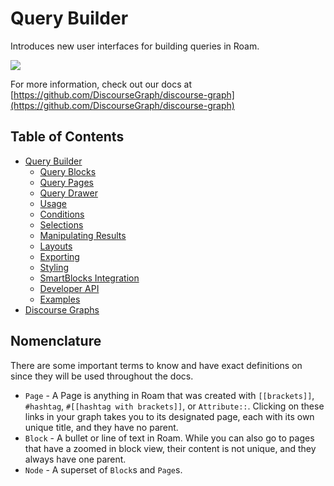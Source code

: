 # Query Builder

Introduces new user interfaces for building queries in Roam.

![](https://firebasestorage.googleapis.com/v0/b/firescript-577a2.appspot.com/o/imgs%2Fapp%2Froamjs%2FYERyR8FnXO.png?alt=media&token=7522a921-3e17-424f-b141-08e4109f9b75)

For more information, check out our docs at [https://github.com/DiscourseGraph/discourse-graph](https://github.com/DiscourseGraph/discourse-graph)

## Table of Contents

- [Query Builder](https://github.com/DiscourseGraph/discourse-graph/blob/main/docs/query-builder.md#roamjs-query-builder)
  - [Query Blocks](https://github.com/DiscourseGraph/discourse-graph/blob/main/docs/query-builder.md#query-blocks)
  - [Query Pages](https://github.com/DiscourseGraph/discourse-graph/blob/main/docs/query-builder.md#query-pages)
  - [Query Drawer](https://github.com/DiscourseGraph/discourse-graph/blob/main/docs/query-builder.md#query-drawer)
  - [Usage](https://github.com/DiscourseGraph/discourse-graph/blob/main/docs/query-builder.md#usage)
  - [Conditions](https://github.com/DiscourseGraph/discourse-graph/blob/main/docs/query-builder.md#conditions)
  - [Selections](https://github.com/DiscourseGraph/discourse-graph/blob/main/docs/query-builder.md#selections)
  - [Manipulating Results](https://github.com/DiscourseGraph/discourse-graph/blob/main/docs/query-builder.md#manipulating-results)
  - [Layouts](https://github.com/DiscourseGraph/discourse-graph/blob/main/docs/query-builder.md#layouts)
  - [Exporting](https://github.com/DiscourseGraph/discourse-graph/blob/main/docs/query-builder.md#exporting)
  - [Styling](https://github.com/DiscourseGraph/discourse-graph/blob/main/docs/query-builder.md#styling)
  - [SmartBlocks Integration](https://github.com/DiscourseGraph/discourse-graph/blob/main/docs/query-builder.md#smartblocks-integration)
  - [Developer API](https://github.com/DiscourseGraph/discourse-graph/blob/main/docs/query-builder.md#developer-api)
  - [Examples](https://github.com/DiscourseGraph/discourse-graph/blob/main/docs/query-builder.md#examples)
- [Discourse Graphs](https://github.com/DiscourseGraph/discourse-graph/blob/main/docs/discourse-graphs.md)

## Nomenclature

There are some important terms to know and have exact definitions on since they will be used throughout the docs.

- `Page` - A Page is anything in Roam that was created with `[[brackets]]`, `#hashtag`, `#[[hashtag with brackets]]`, or `Attribute::`. Clicking on these links in your graph takes you to its designated page, each with its own unique title, and they have no parent.
- `Block` - A bullet or line of text in Roam. While you can also go to pages that have a zoomed in block view, their content is not unique, and they always have one parent.
- `Node` - A superset of `Block`s and `Page`s.
